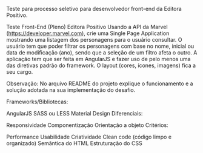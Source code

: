 Teste para processo seletivo para desenvolvedor front-end da Editora Positivo.

Teste Front-End (Pleno) Editora Positivo
Usando a API da Marvel (https://developer.marvel.com), crie uma Single Page Application mostrando uma listagem dos personagens para o usuário consultar. O usuário tem que poder filtrar os personagens com base no nome, inicial ou data de modificação (ano), sendo que a seleção de um filtro afeta o outro. A aplicação tem que ser feita em AngularJS e fazer uso de pelo menos uma das diretivas padrão do framework. O layout (cores, ícones, imagens) fica a seu cargo.

Observação: No arquivo README do projeto explique o funcionamento e a solução adotada na sua implementação do desafio.

Frameworks/Bibliotecas:

AngularJS
SASS ou LESS
Material Design
Diferenciais:

Responsividade
Componentização
Orientação a objeto
Critérios:

Performance
Usabilidade
Criatividade
Clean code (código limpo e organizado)
Semântica do HTML
Estruturação do CSS
